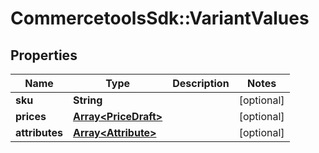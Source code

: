 # CommercetoolsSdk::VariantValues

## Properties
Name | Type | Description | Notes
------------ | ------------- | ------------- | -------------
**sku** | **String** |  | [optional] 
**prices** | [**Array&lt;PriceDraft&gt;**](PriceDraft.md) |  | [optional] 
**attributes** | [**Array&lt;Attribute&gt;**](Attribute.md) |  | [optional] 

